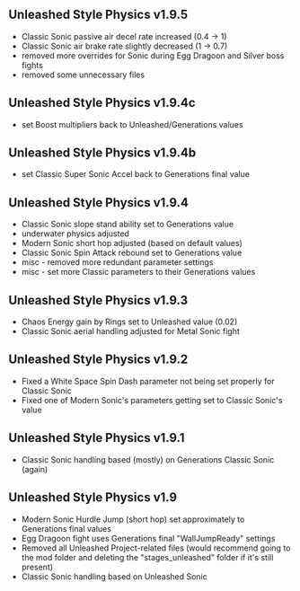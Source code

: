 ## Unleashed Style Physics v1.9.5
- Classic Sonic passive air decel rate increased (0.4 → 1)
- Classic Sonic air brake rate slightly decreased (1 → 0.7)
- removed more overrides for Sonic during Egg Dragoon and Silver boss fights
- removed some unnecessary files

## Unleashed Style Physics v1.9.4c
- set Boost multipliers back to Unleashed/Generations values

## Unleashed Style Physics v1.9.4b
- set Classic Super Sonic Accel back to Generations final value

## Unleashed Style Physics v1.9.4
- Classic Sonic slope stand ability set to Generations value
- underwater physics adjusted
- Modern Sonic short hop adjusted (based on default values)
- Classic Sonic Spin Attack rebound set to Generations value
- misc - removed more redundant parameter settings
- misc - set more Classic parameters to their Generations values

## Unleashed Style Physics v1.9.3
- Chaos Energy gain by Rings set to Unleashed value (0.02)
- Classic Sonic aerial handling adjusted for Metal Sonic fight

## Unleashed Style Physics v1.9.2
- Fixed a White Space Spin Dash parameter not being set properly for Classic Sonic
- Fixed one of Modern Sonic's parameters getting set to Classic Sonic's value

## Unleashed Style Physics v1.9.1
- Classic Sonic handling based (mostly) on Generations Classic Sonic (again)

## Unleashed Style Physics v1.9
- Modern Sonic Hurdle Jump (short hop) set approximately to Generations final values
- Egg Dragoon fight uses Generations final "WallJumpReady" settings
- Removed all Unleashed Project-related files (would recommend going to the mod folder and deleting the "stages_unleashed" folder if it's still present)
- Classic Sonic handling based on Unleashed Sonic
